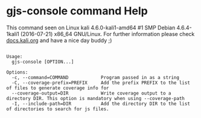 # gjs-console command Help
 
 This command seen on Linux kali 4.6.0-kali1-amd64 #1 SMP Debian 4.6.4-1kali1 (2016-07-21) x86_64 GNU/Linux. For further information please check [docs.kali.org](docs.kali.org) and have a nice day buddy ;) 

~~~

Usage:
  gjs-console [OPTION...]

Options:
  -c, --command=COMMAND            Program passed in as a string
  -C, --coverage-prefix=PREFIX     Add the prefix PREFIX to the list of files to generate coverage info for
  --coverage-output=DIR            Write coverage output to a directory DIR. This option is mandatory when using --coverage-path
  -I, --include-path=DIR           Add the directory DIR to the list of directories to search for js files.


~~~
